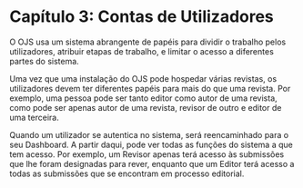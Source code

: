 # Capítulo 3: Contas de Utilizadores

O OJS usa um sistema  abrangente de papéis para dividir o trabalho pelos utilizadores, atribuir etapas de trabalho, e limitar o acesso a diferentes partes do sistema. 

Uma vez que uma instalação do OJS pode hospedar várias revistas, os utilizadores devem ter diferentes papéis para mais do que uma revista. Por exemplo, uma pessoa pode ser tanto editor como autor de uma revista, como pode ser apenas autor de uma revista, revisor de outro e editor de uma terceira.

Quando um utilizador se autentica no sistema, será reencaminhado para o seu Dashboard. A partir daqui, pode ver todas as funções do sistema a que tem acesso. Por exemplo, um Revisor apenas terá acesso às submissões que lhe foram designadas para rever, enquanto que um Editor terá acesso a todas as submissões que se encontram em processo editorial.